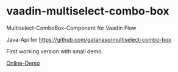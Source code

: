 # vaadin-multiselect-combo-box
Multiselect-ComboBox-Component for Vaadin Flow

Java-Api for https://github.com/gatanaso/multiselect-combo-box

First working version with small demo.

[Online-Demo](https://multiselect-combo-box.herokuapp.com/)

